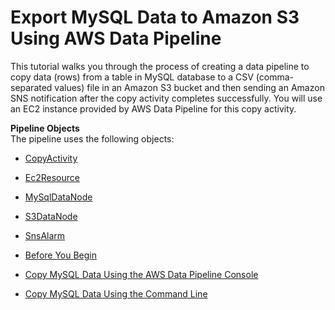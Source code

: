 # Export MySQL Data to Amazon S3 Using AWS Data Pipeline<a name="dp-copydata-mysql"></a>

This tutorial walks you through the process of creating a data pipeline to copy data \(rows\) from a table in MySQL database to a CSV \(comma\-separated values\) file in an Amazon S3 bucket and then sending an Amazon SNS notification after the copy activity completes successfully\. You will use an EC2 instance provided by AWS Data Pipeline for this copy activity\.

**Pipeline Objects**  
The pipeline uses the following objects:

+ [CopyActivity](dp-object-copyactivity.md)

+ [Ec2Resource](dp-object-ec2resource.md)

+ [MySqlDataNode](dp-object-mysqldatanode.md)

+ [S3DataNode](dp-object-s3datanode.md)

+ [SnsAlarm](dp-object-snsalarm.md)


+ [Before You Begin](dp-copydata-mysql-prereq.md)
+ [Copy MySQL Data Using the AWS Data Pipeline Console](dp-copydata-mysql-console.md)
+ [Copy MySQL Data Using the Command Line](dp-copymysql-cli.md)